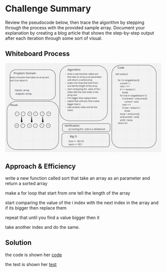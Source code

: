 # Challenge Summary
<!-- Description of the challenge -->
Review the pseudocode below, then trace the algorithm by stepping through the process with the provided sample array. Document your explanation by creating a blog article that shows the step-by-step output after each iteration through some sort of visual.
## Whiteboard Process
<!-- Embedded whiteboard image -->
![cc26](./cc26.png)
## Approach & Efficiency
<!-- What approach did you take? Why? What is the Big O space/time for this approach? -->
write a new function called sort that take an array as an parameter and return a sorted array

make a for loop that start from one tell the length of the array

start comparing the  value of the i index with the next index in the array and
if its bigger then replace them

repeat that until you find a value bigger then it

take another index and do the same.
## Solution
<!-- Show how to run your code, and examples of it in action -->
the code is shown her [code](./insertion.py)

the test is shown her [test](./test_sort.py)
